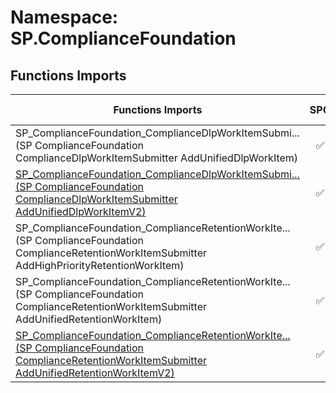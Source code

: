 # Namespace: SP.ComplianceFoundation

## Functions Imports

Functions Imports | SPO | SP 2019 | SP 2016 | SP 2013
----------|:---:|:-------:|:-------:|:-------:
<span title="SP_ComplianceFoundation_ComplianceDlpWorkItemSubmitter_AddUnifiedDlpWorkItem">SP_ComplianceFoundation_ComplianceDlpWorkItemSubmi...</span> (SP ComplianceFoundation ComplianceDlpWorkItemSubmitter AddUnifiedDlpWorkItem) | ✅ | ❌ | ❌ | ❌
[<span title="SP_ComplianceFoundation_ComplianceDlpWorkItemSubmitter_AddUnifiedDlpWorkItemV2">SP_ComplianceFoundation_ComplianceDlpWorkItemSubmi...</span> (SP ComplianceFoundation ComplianceDlpWorkItemSubmitter AddUnifiedDlpWorkItemV2)](./Functions/SP_ComplianceFoundation_ComplianceDlpWorkItemSubmitter_AddUnifiedDlpWorkItemV2.md) | ✅ | ❌ | ❌ | ❌
<span title="SP_ComplianceFoundation_ComplianceRetentionWorkItemSubmitter_AddHighPriorityRetentionWorkItem">SP_ComplianceFoundation_ComplianceRetentionWorkIte...</span> (SP ComplianceFoundation ComplianceRetentionWorkItemSubmitter AddHighPriorityRetentionWorkItem) | ✅ | ❌ | ❌ | ❌
<span title="SP_ComplianceFoundation_ComplianceRetentionWorkItemSubmitter_AddUnifiedRetentionWorkItem">SP_ComplianceFoundation_ComplianceRetentionWorkIte...</span> (SP ComplianceFoundation ComplianceRetentionWorkItemSubmitter AddUnifiedRetentionWorkItem) | ✅ | ❌ | ❌ | ❌
[<span title="SP_ComplianceFoundation_ComplianceRetentionWorkItemSubmitter_AddUnifiedRetentionWorkItemV2">SP_ComplianceFoundation_ComplianceRetentionWorkIte...</span> (SP ComplianceFoundation ComplianceRetentionWorkItemSubmitter AddUnifiedRetentionWorkItemV2)](./Functions/SP_ComplianceFoundation_ComplianceRetentionWorkItemSubmitter_AddUnifiedRetentionWorkItemV2.md) | ✅ | ❌ | ❌ | ❌